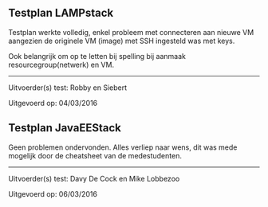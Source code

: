 ## Testplan LAMPstack

Testplan werkte volledig, enkel probleem met connecteren aan nieuwe VM aangezien de originele VM (image) met SSH ingesteld was met keys. 

Ook belangrijk om op te letten bij spelling bij aanmaak resourcegroup(netwerk) en VM.

----------

Uitvoerder(s) test: Robby en Siebert

Uitgevoerd op: 04/03/2016


## Testplan JavaEEStack

Geen problemen ondervonden. Alles verliep naar wens, dit was mede mogelijk door de cheatsheet van de medestudenten. 

----------

Uitvoerder(s) test: Davy De Cock en Mike Lobbezoo

Uitgevoerd op: 06/03/2016
